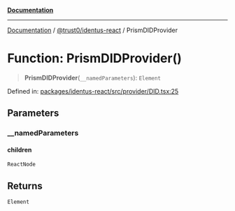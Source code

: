 [**Documentation**](../../../README.md)

***

[Documentation](../../../README.md) / [@trust0/identus-react](../README.md) / PrismDIDProvider

# Function: PrismDIDProvider()

> **PrismDIDProvider**(`__namedParameters`): `Element`

Defined in: [packages/identus-react/src/provider/DID.tsx:25](https://github.com/trust0-project/identus/blob/38318ef7806082e9a852c093d5f35576976f67a2/packages/identus-react/src/provider/DID.tsx#L25)

## Parameters

### \_\_namedParameters

#### children

`ReactNode`

## Returns

`Element`

